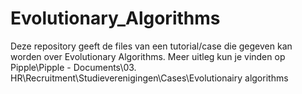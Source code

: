# Evolutionary_Algorithms

Deze repository geeft de files van een tutorial/case die gegeven kan worden over Evolutionary Algorithms. Meer uitleg kun je vinden op Pipple\Pipple - Documents\03. HR\Recruitment\Studieverenigingen\Cases\Evolutionairy algorithms
